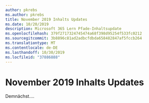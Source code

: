 ```yaml
---
author: pkrebs
ms.author: pkrebs
title: November 2019 Inhalts Updates
ms.date: 10/20/2019
description: Microsoft 365 Lern Pfade-Inhaltsupdate
ms.openlocfilehash: 379f2717324745474a68f398d95254f533fc0212
ms.sourcegitcommit: 3b8896c81ad2adbcfdbda658482847af5fccb264
ms.translationtype: MT
ms.contentlocale: de-DE
ms.lasthandoff: 10/30/2019
ms.locfileid: "37886888"
---
```

# <a name="november-2019-content-updates"></a>November 2019 Inhalts Updates
Demnächst.... 
